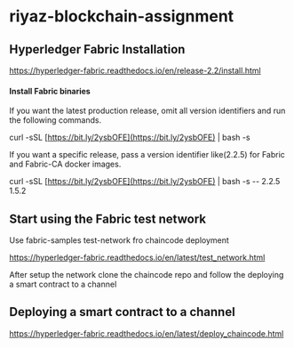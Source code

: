 # riyaz-blockchain-assignment

## Hyperledger Fabric Installation
https://hyperledger-fabric.readthedocs.io/en/release-2.2/install.html

#### Install Fabric binaries
If you want the latest production release, omit all version identifiers and run the following commands.

curl -sSL  [https://bit.ly/2ysbOFE](https://bit.ly/2ysbOFE)  | bash -s

If you want a specific release, pass a version identifier like(2.2.5) for Fabric and Fabric-CA docker images.

curl -sSL  [https://bit.ly/2ysbOFE](https://bit.ly/2ysbOFE)  | bash -s -- 2.2.5 1.5.2

## Start using the Fabric test network

Use fabric-samples test-network fro chaincode deployment

https://hyperledger-fabric.readthedocs.io/en/latest/test_network.html

After setup the network clone the chaincode repo and follow the deploying a smart contract to a channel 

## Deploying a smart contract to a channel
https://hyperledger-fabric.readthedocs.io/en/latest/deploy_chaincode.html

